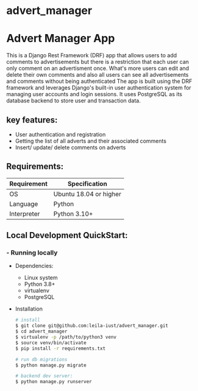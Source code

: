 # advert_manager

# Advert Manager App

This is a Django Rest Framework (DRF) app that allows users to add comments to advertisements but there is a restriction that each user can only comment on an advertisment once.
What's more users can edit and delete their own comments and also all users can see all advertisements and comments without being authenticated
The app is built using the DRF framework and leverages Django's built-in user authentication system for managing user accounts and login sessions. 
It uses PostgreSQL as its database backend to store user and transaction data.

## key features:

- User authentication and registration
- Getting the list of all adverts and their associated comments
- Insert/ update/ delete comments on adverts

## Requirements:

| Requirement | Specification          |
| ----------- |------------------------|
| OS          | Ubuntu 18.04 or higher |
| Language    | Python                 |
| Interpreter | Python 3.10+           |

## Local Development QuickStart:


### - Running locally

- Dependencies:

  - Linux system
  - Python 3.8+
  - virtualenv
  - PostgreSQL

- Installation

  ```bash
  # install
  $ git clone git@github.com:leila-iust/advert_manager.git
  $ cd advert_manager
  $ virtualenv -p /path/to/python3 venv
  $ source venv/bin/activate
  $ pip install -r requirements.txt

  # run db migrations
  $ python manage.py migrate

  # backend dev server:
  $ python manage.py runserver
  ```
